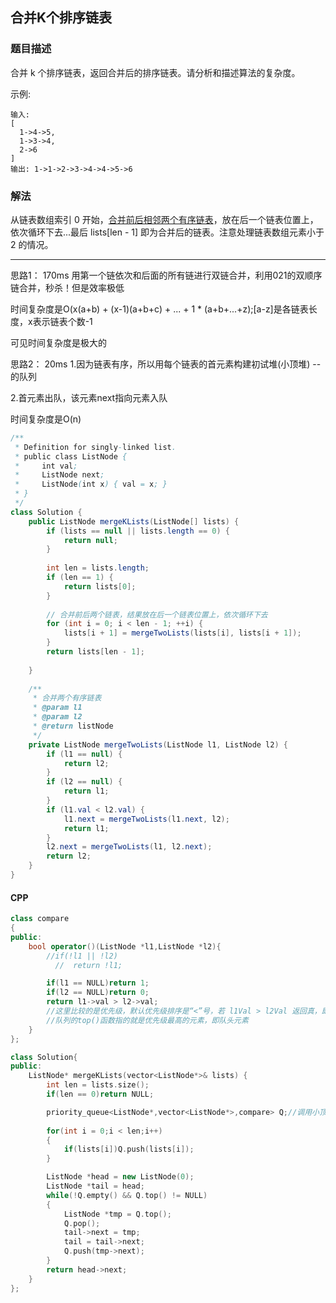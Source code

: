 ## 合并K个排序链表
### 题目描述

合并 k 个排序链表，返回合并后的排序链表。请分析和描述算法的复杂度。

示例:
```
输入:
[
  1->4->5,
  1->3->4,
  2->6
]
输出: 1->1->2->3->4->4->5->6
```

### 解法
从链表数组索引 0 开始，[合并前后相邻两个有序链表](https://github.com/doocs/leetcode/tree/master/solution/021.Merge%20Two%20Sorted%20Lists)，放在后一个链表位置上，依次循环下去...最后 lists[len - 1] 即为合并后的链表。注意处理链表数组元素小于 2 的情况。

--------------------------------
思路1：                     170ms
用第一个链依次和后面的所有链进行双链合并，利用021的双顺序链合并，秒杀！但是效率极低

时间复杂度是O(x(a+b) + (x-1)(a+b+c) + ... + 1 * (a+b+...+z);[a-z]是各链表长度，x表示链表个数-1

可见时间复杂度是极大的


思路2：                      20ms
1.因为链表有序，所以用每个链表的首元素构建初试堆(小顶堆) -- 的队列

2.首元素出队，该元素next指向元素入队

时间复杂度是O(n)

```java
/**
 * Definition for singly-linked list.
 * public class ListNode {
 *     int val;
 *     ListNode next;
 *     ListNode(int x) { val = x; }
 * }
 */
class Solution {
    public ListNode mergeKLists(ListNode[] lists) {
        if (lists == null || lists.length == 0) {
            return null;
        }
        
        int len = lists.length;
        if (len == 1) {
            return lists[0];
        }
       
        // 合并前后两个链表，结果放在后一个链表位置上，依次循环下去
        for (int i = 0; i < len - 1; ++i) {
            lists[i + 1] = mergeTwoLists(lists[i], lists[i + 1]);
        }
        return lists[len - 1];
        
    }
    
    /**
     * 合并两个有序链表
     * @param l1 
     * @param l2
     * @return listNode
     */
    private ListNode mergeTwoLists(ListNode l1, ListNode l2) {
        if (l1 == null) {
            return l2;
        }
        if (l2 == null) {
            return l1;
        }
        if (l1.val < l2.val) {
            l1.next = mergeTwoLists(l1.next, l2);
            return l1;
        }
        l2.next = mergeTwoLists(l1, l2.next);
        return l2;
    }
}
```

#### CPP

```C++
class compare
{
public:
    bool operator()(ListNode *l1,ListNode *l2){
        //if(!l1 || !l2)
          //  return !l1;

        if(l1 == NULL)return 1;
        if(l2 == NULL)return 0;
        return l1->val > l2->val;
        //这里比较的是优先级，默认优先级排序是“<”号，若 l1Val > l2Val 返回真，即表示l1优先级比l2小,l2先入队
        //队列的top()函数指的就是优先级最高的元素，即队头元素
    }
};

class Solution{
public:
    ListNode* mergeKLists(vector<ListNode*>& lists) {
        int len = lists.size();  
        if(len == 0)return NULL;

        priority_queue<ListNode*,vector<ListNode*>,compare> Q;//调用小顶堆的方法构造队列！！！
        
        for(int i = 0;i < len;i++)
        {
            if(lists[i])Q.push(lists[i]);
        }

        ListNode *head = new ListNode(0);
        ListNode *tail = head;
        while(!Q.empty() && Q.top() != NULL)
        {
            ListNode *tmp = Q.top();
            Q.pop();
            tail->next = tmp;
            tail = tail->next;
            Q.push(tmp->next);
        }
        return head->next;
    }
};
```
